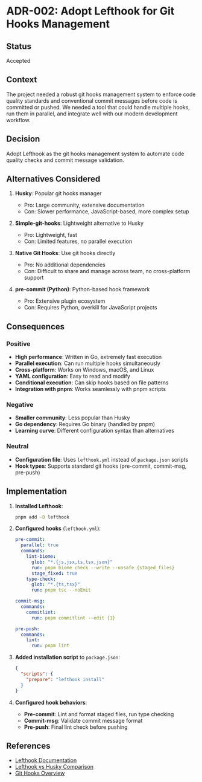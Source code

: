 # ADR-002: Adopt Lefthook for Git Hooks Management

## Status
Accepted

## Context
The project needed a robust git hooks management system to enforce code quality standards and conventional commit messages before code is committed or pushed. We needed a tool that could handle multiple hooks, run them in parallel, and integrate well with our modern development workflow.

## Decision
Adopt Lefthook as the git hooks management system to automate code quality checks and commit message validation.

## Alternatives Considered
1. **Husky**: Popular git hooks manager
   - Pro: Large community, extensive documentation
   - Con: Slower performance, JavaScript-based, more complex setup

2. **Simple-git-hooks**: Lightweight alternative to Husky
   - Pro: Lightweight, fast
   - Con: Limited features, no parallel execution

3. **Native Git Hooks**: Use git hooks directly
   - Pro: No additional dependencies
   - Con: Difficult to share and manage across team, no cross-platform support

4. **pre-commit (Python)**: Python-based hook framework
   - Pro: Extensive plugin ecosystem
   - Con: Requires Python, overkill for JavaScript projects

## Consequences

### Positive
- **High performance**: Written in Go, extremely fast execution
- **Parallel execution**: Can run multiple hooks simultaneously
- **Cross-platform**: Works on Windows, macOS, and Linux
- **YAML configuration**: Easy to read and modify
- **Conditional execution**: Can skip hooks based on file patterns
- **Integration with pnpm**: Works seamlessly with pnpm scripts

### Negative
- **Smaller community**: Less popular than Husky
- **Go dependency**: Requires Go binary (handled by pnpm)
- **Learning curve**: Different configuration syntax than alternatives

### Neutral
- **Configuration file**: Uses `lefthook.yml` instead of `package.json` scripts
- **Hook types**: Supports standard git hooks (pre-commit, commit-msg, pre-push)

## Implementation
1. **Installed Lefthook**:
   ```bash
   pnpm add -D lefthook
   ```

2. **Configured hooks** (`lefthook.yml`):
   ```yaml
   pre-commit:
     parallel: true
     commands:
       lint-biome:
         glob: "*.{js,jsx,ts,tsx,json}"
         run: pnpm biome check --write --unsafe {staged_files}
         stage_fixed: true
       type-check:
         glob: "*.{ts,tsx}"
         run: pnpm tsc --noEmit
   
   commit-msg:
     commands:
       commitlint:
         run: pnpm commitlint --edit {1}
   
   pre-push:
     commands:
       lint:
         run: pnpm lint
   ```

3. **Added installation script** to `package.json`:
   ```json
   {
     "scripts": {
       "prepare": "lefthook install"
     }
   }
   ```

4. **Configured hook behaviors**:
   - **Pre-commit**: Lint and format staged files, run type checking
   - **Commit-msg**: Validate commit message format
   - **Pre-push**: Final lint check before pushing

## References
- [Lefthook Documentation](https://lefthook.dev/)
- [Lefthook vs Husky Comparison](https://lefthook.dev/guide/alternatives.html)
- [Git Hooks Overview](https://git-scm.com/book/en/v2/Customizing-Git-Git-Hooks)